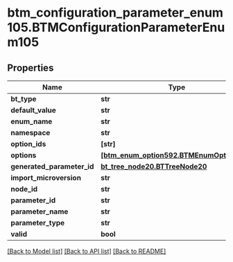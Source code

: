 # btm_configuration_parameter_enum105.BTMConfigurationParameterEnum105

## Properties
Name | Type | Description | Notes
------------ | ------------- | ------------- | -------------
**bt_type** | **str** |  | [optional] 
**default_value** | **str** |  | [optional] 
**enum_name** | **str** |  | [optional] 
**namespace** | **str** |  | [optional] 
**option_ids** | **[str]** |  | [optional] 
**options** | [**[btm_enum_option592.BTMEnumOption592]**](BTMEnumOption592.md) |  | [optional] 
**generated_parameter_id** | [**bt_tree_node20.BTTreeNode20**](BTTreeNode20.md) |  | [optional] 
**import_microversion** | **str** |  | [optional] 
**node_id** | **str** |  | [optional] 
**parameter_id** | **str** |  | [optional] 
**parameter_name** | **str** |  | [optional] 
**parameter_type** | **str** |  | [optional] 
**valid** | **bool** |  | [optional] 

[[Back to Model list]](../README.md#documentation-for-models) [[Back to API list]](../README.md#documentation-for-api-endpoints) [[Back to README]](../README.md)


